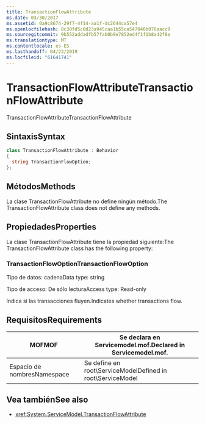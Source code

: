 ```yaml
---
title: TransactionFlowAttribute
ms.date: 03/30/2017
ms.assetid: 0a9c8674-29f7-4f14-aa1f-dc2644ca57e4
ms.openlocfilehash: 8c30fd5c0d23a945caa1b55ca547040b076aacc9
ms.sourcegitcommit: 9b552addadfb57fab0b9e7852ed4f1f1b8a42f8e
ms.translationtype: MT
ms.contentlocale: es-ES
ms.lasthandoff: 04/23/2019
ms.locfileid: "61641741"
---
```

# <a name="transactionflowattribute"></a><span data-ttu-id="8805a-102">TransactionFlowAttribute</span><span class="sxs-lookup"><span data-stu-id="8805a-102">TransactionFlowAttribute</span></span>
<span data-ttu-id="8805a-103">TransactionFlowAttribute</span><span class="sxs-lookup"><span data-stu-id="8805a-103">TransactionFlowAttribute</span></span>  
  
## <a name="syntax"></a><span data-ttu-id="8805a-104">Sintaxis</span><span class="sxs-lookup"><span data-stu-id="8805a-104">Syntax</span></span>  
  
```csharp
class TransactionFlowAttribute : Behavior  
{  
  string TransactionFlowOption;  
};  
```  
  
## <a name="methods"></a><span data-ttu-id="8805a-105">Métodos</span><span class="sxs-lookup"><span data-stu-id="8805a-105">Methods</span></span>  
 <span data-ttu-id="8805a-106">La clase TransactionFlowAttribute no define ningún método.</span><span class="sxs-lookup"><span data-stu-id="8805a-106">The TransactionFlowAttribute class does not define any methods.</span></span>  
  
## <a name="properties"></a><span data-ttu-id="8805a-107">Propiedades</span><span class="sxs-lookup"><span data-stu-id="8805a-107">Properties</span></span>  
 <span data-ttu-id="8805a-108">La clase TransactionFlowAttribute tiene la propiedad siguiente:</span><span class="sxs-lookup"><span data-stu-id="8805a-108">The TransactionFlowAttribute class has the following property:</span></span>  
  
### <a name="transactionflowoption"></a><span data-ttu-id="8805a-109">TransactionFlowOption</span><span class="sxs-lookup"><span data-stu-id="8805a-109">TransactionFlowOption</span></span>  
 <span data-ttu-id="8805a-110">Tipo de datos: cadena</span><span class="sxs-lookup"><span data-stu-id="8805a-110">Data type: string</span></span>  
  
 <span data-ttu-id="8805a-111">Tipo de acceso: De sólo lectura</span><span class="sxs-lookup"><span data-stu-id="8805a-111">Access type: Read-only</span></span>  
  
 <span data-ttu-id="8805a-112">Indica si las transacciones fluyen.</span><span class="sxs-lookup"><span data-stu-id="8805a-112">Indicates whether transactions flow.</span></span>  
  
## <a name="requirements"></a><span data-ttu-id="8805a-113">Requisitos</span><span class="sxs-lookup"><span data-stu-id="8805a-113">Requirements</span></span>  
  
|<span data-ttu-id="8805a-114">MOF</span><span class="sxs-lookup"><span data-stu-id="8805a-114">MOF</span></span>|<span data-ttu-id="8805a-115">Se declara en Servicemodel.mof.</span><span class="sxs-lookup"><span data-stu-id="8805a-115">Declared in Servicemodel.mof.</span></span>|  
|---------|-----------------------------------|  
|<span data-ttu-id="8805a-116">Espacio de nombres</span><span class="sxs-lookup"><span data-stu-id="8805a-116">Namespace</span></span>|<span data-ttu-id="8805a-117">Se define en root\ServiceModel</span><span class="sxs-lookup"><span data-stu-id="8805a-117">Defined in root\ServiceModel</span></span>|  
  
## <a name="see-also"></a><span data-ttu-id="8805a-118">Vea también</span><span class="sxs-lookup"><span data-stu-id="8805a-118">See also</span></span>

- <xref:System.ServiceModel.TransactionFlowAttribute>
